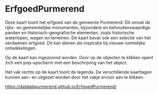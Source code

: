 # ErfgoedPurmerend

Deze kaart toont het erfgoed van de gemeente Purmerend. Dit omvat de rijks- en gemeentelijke monumenten, bijzondere en behoudenswaardige panden en historisch-geografische elementen, zoals historische waterlopen, wegen en terreinen. De kaart bevat ook een selectie van het verdwenen erfgoed. Dit kan dienen als inspiratie bij nieuwe ruimtelijke ontwikkelingen.

Op de kaart kan ingezoomd worden. Door op de objecten te klikken opent zich een pop-upscherm met een beschrijving van het object.

Het vak rechts op de kaart toont de legenda. De verschillende kaartlagen kunnen aan- en uitgezet worden door het vakje ervoor aan te klikken. 

https://datalabpurmerend.github.io/ErfgoedPurmerend/
